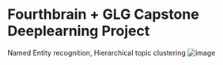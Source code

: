 # Fourthbrain + GLG Capstone Deeplearning Project
Named Entity recognition, Hierarchical topic clustering
![image](https://user-images.githubusercontent.com/7217067/115755705-3f0f7700-a363-11eb-86a2-588f802f7fa9.png)
